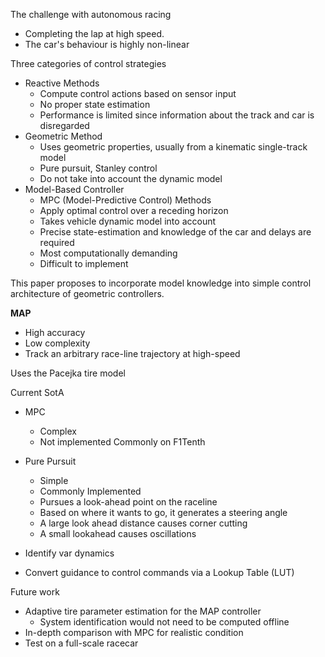 
The challenge with autonomous racing
- Completing the lap at high speed.
- The car's behaviour is highly non-linear

Three categories of control strategies
- Reactive Methods
	- Compute control actions based on sensor input
	- No proper state estimation
	- Performance is limited since information about the track and car is disregarded
- Geometric Method
	- Uses geometric properties, usually from a kinematic single-track model
	- Pure pursuit, Stanley control
	- Do not take into account the dynamic model
- Model-Based Controller
	- MPC (Model-Predictive Control) Methods
	- Apply optimal control over a receding horizon
	- Takes vehicle dynamic model into account
	- Precise state-estimation and knowledge of the car and delays are required
	- Most computationally demanding
	- Difficult to implement

This paper proposes to incorporate model knowledge into simple control architecture of geometric controllers.

**MAP** 
- High accuracy
- Low complexity
- Track an arbitrary race-line trajectory at high-speed

Uses the Pacejka tire model

Current SotA
- MPC 
	- Complex
	- Not implemented Commonly on F1Tenth
- Pure Pursuit
	- Simple
	- Commonly Implemented
	- Pursues a look-ahead point on the raceline
	- Based on where it wants to go, it generates a steering angle
	- A large look ahead distance causes corner cutting
	- A small lookahead causes oscillations

- Identify var dynamics
- Convert guidance to control commands via a Lookup Table (LUT)

Future work
- Adaptive tire parameter estimation for the MAP controller
	- System identification would not need to be computed offline
- In-depth comparison with MPC for realistic condition
- Test on a full-scale racecar